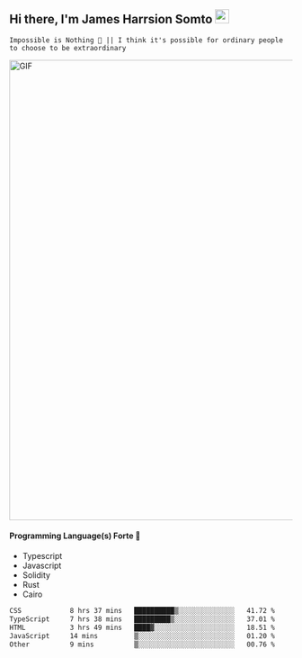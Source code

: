 ## Hi there, I'm James Harrsion Somto <img src="https://media.giphy.com/media/hvRJCLFzcasrR4ia7z/giphy.gif" width="25px">

`Impossible is Nothing 🚀 || I think it's possible for ordinary people to choose to be extraordinary`

 
<img align="center" alt="GIF" src="https://github.com/Gapur/Gapur/blob/master/coding.gif?raw=true" width="818px" height="818px" />


#### Programming Language(s) Forte 🚀
- Typescript
- Javascript
- Solidity
- Rust
- Cairo



<!--START_SECTION:waka-->

```txt
CSS            8 hrs 37 mins   ██████████▒░░░░░░░░░░░░░░   41.72 %
TypeScript     7 hrs 38 mins   █████████▒░░░░░░░░░░░░░░░   37.01 %
HTML           3 hrs 49 mins   ████▓░░░░░░░░░░░░░░░░░░░░   18.51 %
JavaScript     14 mins         ▒░░░░░░░░░░░░░░░░░░░░░░░░   01.20 %
Other          9 mins          ▒░░░░░░░░░░░░░░░░░░░░░░░░   00.76 %
```

<!--END_SECTION:waka-->
<br />
<br />
<br />








